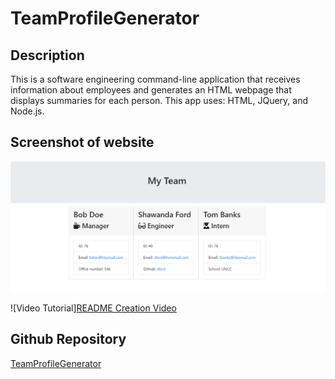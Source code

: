 # TeamProfileGenerator

## Description
This is a software engineering command-line application that receives information about employees and generates an HTML webpage that displays summaries for each person.  This app uses: HTML, JQuery, and Node.js.



## Screenshot of website  
![Screenshot of deployed site](screenshot.PNG)

![Video Tutorial][README Creation Video](https://drive.google.com/file/d/1OeR3uCoW-9dXI1WafmXVyq3L7CAMN6Aj/view) 

## Github Repository

[TeamProfileGenerator](https://github.com/sford4186/TeamProfileGenerator)


 